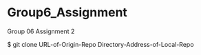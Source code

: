 # Group6_Assignment
Group 06 Assignment 2

$ git clone URL-of-Origin-Repo Directory-Address-of-Local-Repo
